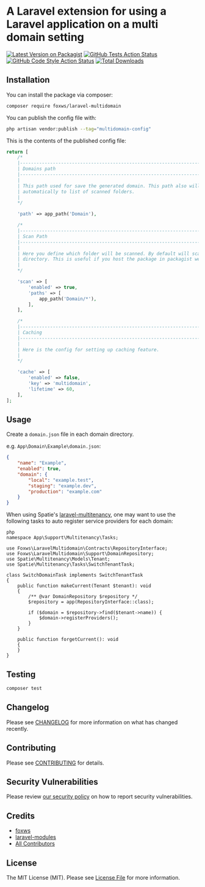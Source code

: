# A Laravel extension for using a Laravel application on a multi domain setting

[![Latest Version on Packagist](https://img.shields.io/packagist/v/foxws/laravel-multidomain.svg?style=flat-square)](https://packagist.org/packages/foxws/laravel-multidomain)
[![GitHub Tests Action Status](https://img.shields.io/github/workflow/status/foxws/laravel-multidomain/run-tests?label=tests)](https://github.com/foxws/laravel-multidomain/actions?query=workflow%3Arun-tests+branch%3Amain)
[![GitHub Code Style Action Status](https://img.shields.io/github/workflow/status/foxws/laravel-multidomain/Fix%20PHP%20code%20style%20issues?label=code%20style)](https://github.com/foxws/laravel-multidomain/actions?query=workflow%3A"Fix+PHP+code+style+issues"+branch%3Amain)
[![Total Downloads](https://img.shields.io/packagist/dt/foxws/laravel-multidomain.svg?style=flat-square)](https://packagist.org/packages/foxws/laravel-multidomain)

## Installation

You can install the package via composer:

```bash
composer require foxws/laravel-multidomain
```

You can publish the config file with:

```bash
php artisan vendor:publish --tag="multidomain-config"
```

This is the contents of the published config file:

```php
return [
    /*
    |--------------------------------------------------------------------------
    | Domains path
    |--------------------------------------------------------------------------
    |
    | This path used for save the generated domain. This path also will be added
    | automatically to list of scanned folders.
    |
    */

    'path' => app_path('Domain'),

    /*
    |--------------------------------------------------------------------------
    | Scan Path
    |--------------------------------------------------------------------------
    |
    | Here you define which folder will be scanned. By default will scan vendor
    | directory. This is useful if you host the package in packagist website.
    |
    */

    'scan' => [
        'enabled' => true,
        'paths' => [
            app_path('Domain/*'),
        ],
    ],

    /*
    |--------------------------------------------------------------------------
    | Caching
    |--------------------------------------------------------------------------
    |
    | Here is the config for setting up caching feature.
    |
    */

    'cache' => [
        'enabled' => false,
        'key' => 'multidomain',
        'lifetime' => 60,
    ],
];
```

## Usage

Create a `domain.json` file in each domain directory.

e.g. `App\Domain\Example\domain.json`:

```json
{
    "name": "Example",
    "enabled": true,
    "domain": {
        "local": "example.test",
        "staging": "example.dev",
        "production": "example.com"
    }
}
```

When using Spatie's [laravel-multitenancy](https://github.com/spatie/laravel-multitenancy/discussions/244), one may want to use the following tasks to auto register service providers for each domain:

```
php
namespace App\Support\Multitenancy\Tasks;

use Foxws\LaravelMultidomain\Contracts\RepositoryInterface;
use Foxws\LaravelMultidomain\Support\DomainRepository;
use Spatie\Multitenancy\Models\Tenant;
use Spatie\Multitenancy\Tasks\SwitchTenantTask;

class SwitchDomainTask implements SwitchTenantTask
{
    public function makeCurrent(Tenant $tenant): void
    {
        /** @var DomainRepository $repository */
        $repository = app(RepositoryInterface::class);

        if ($domain = $repository->find($tenant->name)) {
            $domain->registerProviders();
        }
    }

    public function forgetCurrent(): void
    {
    }
}
```

## Testing

```bash
composer test
```

## Changelog

Please see [CHANGELOG](CHANGELOG.md) for more information on what has changed recently.

## Contributing

Please see [CONTRIBUTING](https://github.com/foxws/.github/blob/main/CONTRIBUTING.md) for details.

## Security Vulnerabilities

Please review [our security policy](../../security/policy) on how to report security vulnerabilities.

## Credits

- [foxws](https://github.com/foxws)
- [laravel-modules](https://github.com/nWidart/laravel-modules)
- [All Contributors](../../contributors)

## License

The MIT License (MIT). Please see [License File](LICENSE.md) for more information.
